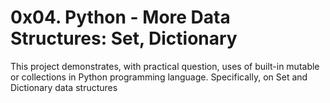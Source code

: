 # 0x04. Python - More Data Structures: Set, Dictionary
This project demonstrates, with practical question, uses of built-in mutable or collections in Python programming
language. Specifically, on Set and Dictionary data structures
